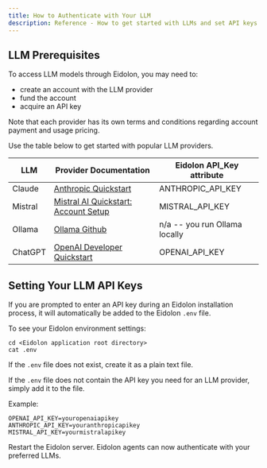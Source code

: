 ```yaml
---
title: How to Authenticate with Your LLM
description: Reference - How to get started with LLMs and set API keys
---
```


## LLM Prerequisites

To access LLM models through Eidolon, you may need to:

- create an account with the LLM provider
- fund the account
- acquire an API key

Note that each provider has its own terms and conditions regarding account payment and usage pricing.

Use the table below to get started with popular LLM providers. 

| LLM | Provider Documentation | Eidolon API_Key attribute |
| --- | --- | --- |
| Claude | [Anthropic Quickstart](https://docs.anthropic.com/en/docs/quickstart)  | ANTHROPIC_API_KEY |
| Mistral | [Mistral AI Quickstart: Account Setup](https://docs.mistral.ai/getting-started/quickstart/#account-setup) | MISTRAL_API_KEY |
| Ollama | [Ollama Github](https://github.com/ollama/ollama)  | n/a -- you run Ollama locally |
| ChatGPT | [OpenAI Developer Quickstart](https://platform.openai.com/docs/quickstart)  | OPENAI_API_KEY |

## Setting Your LLM API Keys

If you are prompted to enter an API key during an Eidolon installation process, it will automatically be added to the Eidolon `.env` file. 

To see your Eidolon environment settings:

```console
cd <Eidolon application root directory>
cat .env
```

If the `.env` file does not exist, create it as a plain text file. 

If the `.env` file does not contain the API key you need for an LLM provider, simply add it to the file. 

Example:

```console
OPENAI_API_KEY=youropenaiapikey
ANTHROPIC_API_KEY=youranthropicapikey
MISTRAL_API_KEY=yourmistralapikey
```

Restart the Eidolon server. Eidolon agents can now authenticate with your preferred LLMs.